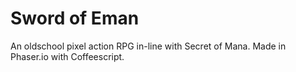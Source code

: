 # Sword of Eman

An oldschool pixel action RPG in-line with Secret of Mana. Made in Phaser.io with Coffeescript.
